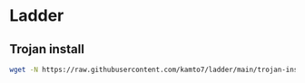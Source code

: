 # Ladder

## Trojan install

```bash
wget -N https://raw.githubusercontent.com/kamto7/ladder/main/trojan-install.sh && bash trojan-install.sh && rm trojan-install.sh
```

